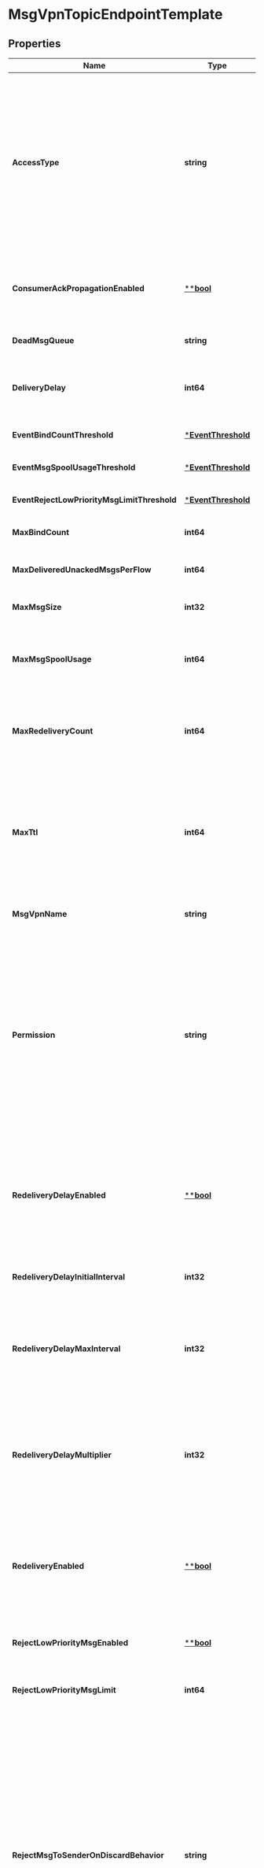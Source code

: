 # MsgVpnTopicEndpointTemplate

## Properties
Name | Type | Description | Notes
------------ | ------------- | ------------- | -------------
**AccessType** | **string** | The access type for delivering messages to consumer flows. The allowed values and their meaning are:  &lt;pre&gt; \&quot;exclusive\&quot; - Exclusive delivery of messages to the first bound consumer flow. \&quot;non-exclusive\&quot; - Non-exclusive delivery of messages to bound consumer flows in a round-robin (if partition count is zero) or partitioned (if partition count is non-zero) fashion. &lt;/pre&gt;  | [optional] [default to null]
**ConsumerAckPropagationEnabled** | [****bool**](*bool.md) | Indicates whether the propagation of consumer acknowledgements (ACKs) received on the active replication Message VPN to the standby replication Message VPN is enabled. | [optional] [default to null]
**DeadMsgQueue** | **string** | The name of the Dead Message Queue (DMQ). | [optional] [default to null]
**DeliveryDelay** | **int64** | The delay, in seconds, to apply to messages arriving on the Topic Endpoint before the messages are eligible for delivery. Available since 2.22. | [optional] [default to null]
**EventBindCountThreshold** | [***EventThreshold**](EventThreshold.md) |  | [optional] [default to null]
**EventMsgSpoolUsageThreshold** | [***EventThreshold**](EventThreshold.md) |  | [optional] [default to null]
**EventRejectLowPriorityMsgLimitThreshold** | [***EventThreshold**](EventThreshold.md) |  | [optional] [default to null]
**MaxBindCount** | **int64** | The maximum number of consumer flows that can bind. | [optional] [default to null]
**MaxDeliveredUnackedMsgsPerFlow** | **int64** | The maximum number of messages delivered but not acknowledged per flow. | [optional] [default to null]
**MaxMsgSize** | **int32** | The maximum message size allowed, in bytes (B). | [optional] [default to null]
**MaxMsgSpoolUsage** | **int64** | The maximum message spool usage allowed, in megabytes (MB). A value of 0 only allows spooling of the last message received and disables quota checking. | [optional] [default to null]
**MaxRedeliveryCount** | **int64** | The maximum number of message redelivery attempts that will occur prior to the message being discarded or moved to the DMQ. A value of 0 means to retry forever. | [optional] [default to null]
**MaxTtl** | **int64** | The maximum time in seconds a message can stay in the Topic Endpoint when &#x60;respectTtlEnabled&#x60; is &#x60;\&quot;true\&quot;&#x60;. A message expires when the lesser of the sender assigned time-to-live (TTL) in the message and the &#x60;maxTtl&#x60; configured for the Topic Endpoint, is exceeded. A value of 0 disables expiry. | [optional] [default to null]
**MsgVpnName** | **string** | The name of the Message VPN. | [optional] [default to null]
**Permission** | **string** | The permission level for all consumers, excluding the owner. The allowed values and their meaning are:  &lt;pre&gt; \&quot;no-access\&quot; - Disallows all access. \&quot;read-only\&quot; - Read-only access to the messages. \&quot;consume\&quot; - Consume (read and remove) messages. \&quot;modify-topic\&quot; - Consume messages or modify the topic/selector. \&quot;delete\&quot; - Consume messages, modify the topic/selector or delete the Client created endpoint altogether. &lt;/pre&gt;  | [optional] [default to null]
**RedeliveryDelayEnabled** | [****bool**](*bool.md) | Enable or disable a message redelivery delay. When false, messages are redelivered as-soon-as-possible.  When true, messages are redelivered according to the initial, max and multiplier.  This should only be enabled when redelivery is enabled. Available since 2.33. | [optional] [default to null]
**RedeliveryDelayInitialInterval** | **int32** | The delay to be used between the first 2 redelivery attempts.  This value is in milliseconds. Available since 2.33. | [optional] [default to null]
**RedeliveryDelayMaxInterval** | **int32** | The maximum delay to be used between any 2 redelivery attempts.  This value is in milliseconds.  Due to technical limitations, some redelivery attempt delays may slightly exceed this value. Available since 2.33. | [optional] [default to null]
**RedeliveryDelayMultiplier** | **int32** | The amount each delay interval is multiplied by after each failed delivery attempt.  This number is in a fixed-point decimal format in which you must divide by 100 to get the floating point value. For example, a value of 125 would cause the delay to be multiplied by 1.25. Available since 2.33. | [optional] [default to null]
**RedeliveryEnabled** | [****bool**](*bool.md) | Enable or disable message redelivery. When enabled, the number of redelivery attempts is controlled by maxRedeliveryCount. When disabled, the message will never be delivered from the topic-endpoint more than once. Available since 2.18. | [optional] [default to null]
**RejectLowPriorityMsgEnabled** | [****bool**](*bool.md) | Indicates whether the checking of low priority messages against the &#x60;rejectLowPriorityMsgLimit&#x60; is enabled. | [optional] [default to null]
**RejectLowPriorityMsgLimit** | **int64** | The number of messages that are permitted before low priority messages are rejected. | [optional] [default to null]
**RejectMsgToSenderOnDiscardBehavior** | **string** | Determines when to return negative acknowledgements (NACKs) to sending clients on message discards. Note that NACKs cause the message to not be delivered to any destination and Transacted Session commits to fail. The allowed values and their meaning are:  &lt;pre&gt; \&quot;always\&quot; - Always return a negative acknowledgment (NACK) to the sending client on message discard. \&quot;when-topic-endpoint-enabled\&quot; - Only return a negative acknowledgment (NACK) to the sending client on message discard when the Topic Endpoint is enabled. \&quot;never\&quot; - Never return a negative acknowledgment (NACK) to the sending client on message discard. &lt;/pre&gt;  | [optional] [default to null]
**RespectMsgPriorityEnabled** | [****bool**](*bool.md) | Indicates whether message priorities are respected. When enabled, messages are delivered in priority order, from 9 (highest) to 0 (lowest). | [optional] [default to null]
**RespectTtlEnabled** | [****bool**](*bool.md) | Indicates whether the time-to-live (TTL) for messages is respected. When enabled, expired messages are discarded or moved to the DMQ. | [optional] [default to null]
**TopicEndpointNameFilter** | **string** | A wildcardable pattern used to determine which Topic Endpoints use settings from this Template. Two different wildcards are supported: * and &gt;. Similar to topic filters or subscription patterns, a &gt; matches anything (but only when used at the end), and a * matches zero or more characters but never a slash (/). A &gt; is only a wildcard when used at the end, after a /. A * is only allowed at the end, after a slash (/). | [optional] [default to null]
**TopicEndpointTemplateName** | **string** | The name of the Topic Endpoint Template. | [optional] [default to null]

[[Back to Model list]](../README.md#documentation-for-models) [[Back to API list]](../README.md#documentation-for-api-endpoints) [[Back to README]](../README.md)

